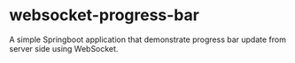 # websocket-progress-bar

A simple Springboot application that demonstrate progress bar update from server side using WebSocket.
